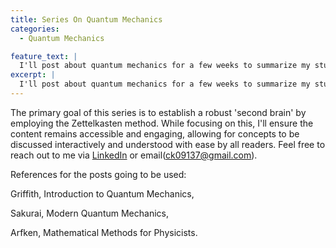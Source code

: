 ```yaml
---
title: Series On Quantum Mechanics
categories:
  - Quantum Mechanics

feature_text: |
  I'll post about quantum mechanics for a few weeks to summarize my study in university. The content of these posts will serve as a foundation for future discussions and posts on the topic of quantum information.
excerpt: |
  I'll post about quantum mechanics for a few weeks to summarize my study in university. The content of these posts will serve as a foundation for future discussions and posts on the topic of quantum information.
---
```



The primary goal of this series is to establish a robust 'second brain' by employing the Zettelkasten method. While focusing on this, I'll ensure the content remains accessible and engaging, allowing for concepts to be discussed interactively and understood with ease by all readers. Feel free to reach out to me via [LinkedIn](https://www.linkedin.com/in/%EA%B2%BD%EC%A4%80-%EC%B1%84-73a507273/) or email(ck09137@gmail.com).

References for the posts going to be used:

Griffith, Introduction to Quantum Mechanics,

Sakurai, Modern Quantum Mechanics,

Arfken, Mathematical Methods for Physicists.
